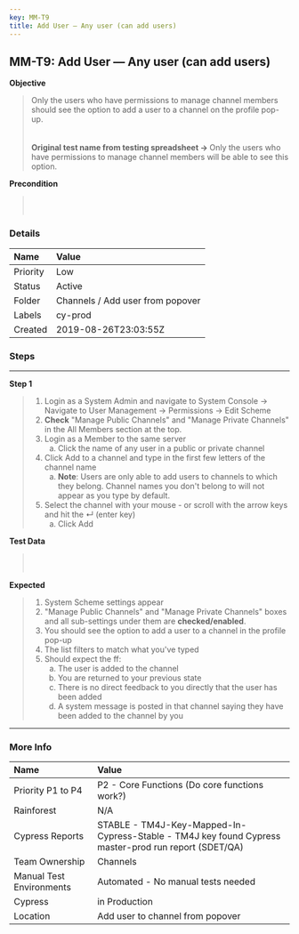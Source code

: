 ```yaml
---
key: MM-T9
title: Add User — Any user (can add users)
---
```


## MM-T9: Add User — Any user (can add users)

**Objective**

> <article>Only the users who have permissions to manage channel members should see the option to add a user to a channel on the profile pop-up.<br><br><br><strong>Original test name from testing spreadsheet → </strong>Only the users who have permissions to manage channel members will be able to see this option.</article>

**Precondition**

> <article><br><br></article>

### Details

| Name     | Value                            |
| :------- | :------------------------------- |
| Priority | Low                              |
| Status   | Active                           |
| Folder   | Channels / Add user from popover |
| Labels   | cy-prod                          |
| Created  | 2019-08-26T23:03:55Z             |

### Steps

<hr/>

**Step 1**

> <article><ol><li>Login as a System Admin and navigate to System Console → Navigate to User Management → Permissions → Edit Scheme</li><li><strong>Check</strong> "Manage Public Channels" and "Manage Private Channels" in the All Members section at the top.</li><li>Login as a Member to the same server<ol style="list-style-type: lower-alpha;"><li>Click the name of any user in a public or private channel</li></ol></li><li>Click Add to a channel and type in the first few letters of the channel name<ol style="list-style-type: lower-alpha;"><li><strong>Note</strong>: Users are only able to add users to channels to which they belong. Channel names you don't belong to will not appear as you type by default.</li></ol></li><li>Select the channel with your mouse - or scroll with the arrow keys and hit the ↵ (enter key)<ol style="list-style-type: lower-alpha;"><li>Click Add</li></ol></li></ol></article>

**Test Data**

> <article><br><br></article>

**Expected**

> <article><ol><li>System Scheme settings appear</li><li>"Manage Public Channels" and "Manage Private Channels" boxes and all sub-settings under them are <strong>checked/enabled</strong>.</li><li>You should see the option to add a user to a channel in the profile pop-up</li><li>The list filters to match what you've typed</li><li>Should expect the ff:<ol style="list-style-type: lower-alpha;"><li>The user is added to the channel</li><li>You are returned to your previous state</li><li>There is no direct feedback to you directly that the user has been added</li><li>A system message is posted in that channel saying they have been added to the channel by you</li></ol></li></ol></article>

<hr/>

### More Info

| Name                     | Value                                                                                                |
| :----------------------- | :--------------------------------------------------------------------------------------------------- |
| Priority P1 to P4        | P2 - Core Functions (Do core functions work?)                                                        |
| Rainforest               | N/A                                                                                                  |
| Cypress Reports          | STABLE - TM4J-Key-Mapped-In-Cypress-Stable - TM4J key found Cypress master-prod run report (SDET/QA) |
| Team Ownership           | Channels                                                                                             |
| Manual Test Environments | Automated - No manual tests needed                                                                   |
| Cypress                  | in Production                                                                                        |
| Location                 | Add user to channel from popover                                                                     |
